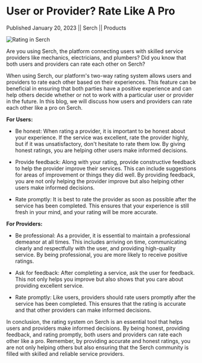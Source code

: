 # User or Provider? Rate Like A Pro

Published January 20, 2023 || Serch || Products

![Rating in Serch](../../../../../assets/blog/rate-like-a-pro.jpg)

Are you using Serch, the platform connecting users with skilled service providers like mechanics, electricians, and plumbers? Did you know that both users and providers can rate each other on Serch?

When using Serch, our platform's two-way rating system allows users and providers to rate each other based on their experiences. This feature can be beneficial in ensuring that both parties have a positive experience and can help others decide whether or not to work with a particular user or provider in the future. In this blog, we will discuss how users and providers can rate each other like a pro on Serch.

**For Users:**

- Be honest: When rating a provider, it is important to be honest about your experience. If the service was excellent, rate the provider highly, but if it was unsatisfactory, don't hesitate to rate them low. By giving honest ratings, you are helping other users make informed decisions.

- Provide feedback: Along with your rating, provide constructive feedback to help the provider improve their services. This can include suggestions for areas of improvement or things they did well. By providing feedback, you are not only helping the provider improve but also helping other users make informed decisions.

- Rate promptly: It is best to rate the provider as soon as possible after the service has been completed. This ensures that your experience is still fresh in your mind, and your rating will be more accurate.

**For Providers:**

- Be professional: As a provider, it is essential to maintain a professional demeanor at all times. This includes arriving on time, communicating clearly and respectfully with the user, and providing high-quality service. By being professional, you are more likely to receive positive ratings.

- Ask for feedback: After completing a service, ask the user for feedback. This not only helps you improve but also shows that you care about providing excellent service.

- Rate promptly: Like users, providers should rate users promptly after the service has been completed. This ensures that the rating is accurate and that other providers can make informed decisions.

In conclusion, the rating system on Serch is an essential tool that helps users and providers make informed decisions. By being honest, providing feedback, and rating promptly, both users and providers can rate each other like a pro. Remember, by providing accurate and honest ratings, you are not only helping others but also ensuring that the Serch community is filled with skilled and reliable service providers.
